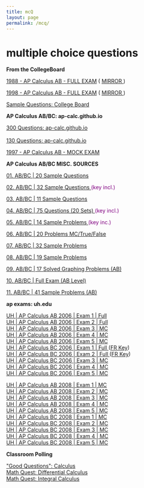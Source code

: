 ```yaml
---
title: mcQ
layout: page
permalink: /mcq/
---
```


# multiple choice questions

<strong>From the CollegeBoard</strong> <br />
  
<!-- 1988 FULL EXAM -->   
<a href="https://apcentral.collegeboard.com/apc/public/repository/calculcus-free-exam-1988.pdf" target="_blank">1988 - AP Calculus AB - FULL EXAM</a> ( <a href="../../../docs/apcalculus/apexams/fullexams/calculcus-free-exam-1988.pdf" target="_blank">MIRROR </a> ) <br />

<!-- 1998 FULL EXAM -->  
<a href="https://apcentral.collegeboard.com/apc/public/repository/calculcus-free-exam-1998.pdf" target="_blank">1998 - AP Calculus AB - FULL EXAM</a> ( <a href="../../../docs/apcalculus/apexams/fullexams/calculcus-free-exam-1998.pdf" target="_blank">MIRROR </a> ) <br />

<!-- Sample Questions from the the College Board course description -->
<a href="../../../docs/apcalculus/apexams/multiplechoice/mc_sample_ab_bc_cb_2013.pdf" target="_blank">Sample Questions: College Board</a> <br />

  
<strong>AP Calculus AB/BC: ap-calc.github.io</strong><br />  

<!-- ilearnmath.net Multiple Choice Questions for AP Calculus AB/BC -->
<a href="/mcq/" target="_blank"> 300 Questions: ap-calc.github.io </a><br />    
<a href="../../../docs/quest/questapcalculus.pdf" target="_blank"> 130 Questions: ap-calc.github.io</a><br />

<!-- 1997 Calculus AB MOCK EXAM - iLearnMath.net -->   
<a href="../../../docs/apcalculus/apexams/fullexams/mc_calcab_1997_mock.pdf" target="_blank">1997 - AP Calculus AB - MOCK EXAM </a> <br />
  
<strong>AP Calculus AB/BC MISC. SOURCES</strong> <br />

<!-- 20 AP Calculus AB Problems from LHS -->
<a href="../../../docs/apcalculus/apexams/multiplechoice/01_mc_calc_ab_20p.pdf" target="_blank"> 01. AB/BC | 20 Sample Questions </a><br />

<!-- 32 AP Calculus AB Problems--> 
<a href="../../../docs/apcalculus/apexams/multiplechoice/02_mc_ab_32_problems.pdf" target="_blank">  02. AB/BC | 32 Sample Questions </a><font color=purple>(key incl.)</font><br />

<!-- 11 AP Calculus AB Problems from Newton HS? --> 
<a href="../../../docs/apcalculus/apexams/multiplechoice/03_mc_ab_11problems.pdf" target="_blank"> 03. AB/BC | 11 Sample Questions </a><br />
      
<!-- Sets AP Calculus AB Multiple Choice Problems from Designated Deriver Wiki -->  
<a href="../../../docs/apcalculus/apexams/multiplechoice/04_mc_multiple_choice_sets_1thru20.pdf" target="_blank">04. AB/BC | 75 Questions (20 Sets) </a><font color=purple>(key incl.)</font><br />

<!-- 14 MC Problems --> 
<a href="../../../docs/apcalculus/apexams/multiplechoice/05_mc_bc_14_problems.pdf" target="_blank"> 05. AB/BC | 14 Sample Problems </a> <font color=purple>(key inc.)</font><br />

<!-- 20 MC/TF Problems -->
<a href="../../../docs/apcalculus/apexams/multiplechoice/06_mc_calc_20problems.pdf" target="_blank"> 06. AB/BC | 20 Problems MC/True/False </a><br />  

<!-- 32 MC Problems AB/BC from Brandeis -->
<a href="../../../docs/apcalculus/apexams/multiplechoice/07_mc_bc_32_problems_brandeis.pdf" target="_blank"> 07. AB/BC | 32 Sample Problems </a><br />  

<!-- 19 MC Problems AB/BC -->
<a href="../../../docs/apcalculus/apexams/multiplechoice/08_mc_ab_19questions.pdf" target="_blank"> 08. AB/BC | 19 Sample Problems </a><br />

<!-- 17 Graphing Calculus Problems - Solved - AP Calculus AB Level -->  
<a href="../../../docs/apcalculus/apexams/multiplechoice/09_mc_old_guide_key_solutions.pdf" target="_blank">   09. AB/BC | 17 Solved Graphing Problems (AB)  </a><br />

<!-- Spark Notes: AP Calculus AB | Full Exam -->
<a href="../../../docs/apcalculus/apexams/multiplechoice/10_sparknotes_ab_exam_full.pdf" target="_blank"> 10. AB/BC | Full Exam (AB Level)  </a><br />

<!-- 41 MC Problems AB Level -->   
<a href="../../../docs/apcalculus/apexams/multiplechoice/11_mc_ab_41questions.pdf" target="_blank">  11. AB/BC | 41 Sample Problems (AB) </a><br />
  
<strong>ap exams: uh.edu</strong><br />

<!-- UH 2006 Exams --> 
<a href="../../docs/apcalculus/apexams/uh/2006/2006_ab_exam1_full.pdf" target="_blank"> UH | AP Calculus AB 2006 | Exam 1 | Full </a> <br />
<a href="../../docs/apcalculus/apexams/uh/2006/2006_ab_exam2_full.pdf" target="_blank"> UH | AP Calculus AB 2006 | Exam 2 | Full </a> <br />
<a href="../../docs/apcalculus/apexams/uh/2006/2006_ab_exam3.pdf" target="_blank"> UH | AP Calculus AB 2006 | Exam 3 | MC </a> <br />
<a href="../../docs/apcalculus/apexams/uh/2006/2006_ab_exam4.pdf" target="_blank"> UH | AP Calculus AB 2006 | Exam 4 | MC </a> <br />
<a href="../../docs/apcalculus/apexams/uh/2006/2006_ab_exam5.pdf" target="_blank"> UH | AP Calculus AB 2006 | Exam 5 | MC </a> <br />
<a href="../../docs/apcalculus/apexams/uh/2006/2006_bc_exam1_full.pdf" target="_blank"> UH | AP Calculus BC 2006 | Exam 1 | Full </a> (<a href="../../docs/apcalculus/apexams/uh/2006/2006_bc_exam1_fr-solutions.pdf" target="_blank">FR Key</a>)<br />
<a href="../../docs/apcalculus/apexams/uh/2006/2006_bc_exam2_full.pdf" target="_blank"> UH | AP Calculus BC 2006 | Exam 2 | Full </a> (<a href="../../docs/apcalculus/apexams/uh/2006/2006_bc_exam2_fr-solutions.pdf" target="_blank">FR Key</a>) <br />
<a href="../../docs/apcalculus/apexams/uh/2006/2006_bc_exam3.pdf" target="_blank"> UH | AP Calculus BC 2006 | Exam 3 | MC </a> <br />
<a href="../../docs/apcalculus/apexams/uh/2006/2006_bc_exam4.pdf" target="_blank"> UH | AP Calculus BC 2006 | Exam 4 | MC </a> <br />
<a href="../../docs/apcalculus/apexams/uh/2006/2006_bc_exam5.pdf" target="_blank"> UH | AP Calculus BC 2006 | Exam 5 | MC </a> <br />
           
<!-- UH 2008 Exams --> 
<a href="../../docs/apcalculus/apexams/uh/2008/2008_ab_exam1.pdf" target="_blank"> UH | AP Calculus AB 2008 | Exam 1 | MC </a> <br />
<a href="../../docs/apcalculus/apexams/uh/2008/2008_ab_exam2.pdf" target="_blank"> UH | AP Calculus AB 2008 | Exam 2 | MC</a><br />
<a href="../../docs/apcalculus/apexams/uh/2008/2008_ab_exam3.pdf" target="_blank"> UH | AP Calculus AB 2008 | Exam 3 | MC </a> <br />
<a href="../../docs/apcalculus/apexams/uh/2008/2008_ab_exam4.pdf" target="_blank"> UH | AP Calculus AB 2008 | Exam 4 | MC </a> <br />
<a href="../../docs/apcalculus/apexams/uh/2008/2008_ab_exam5.pdf" target="_blank"> UH | AP Calculus AB 2008 | Exam 5 | MC </a> <br />
<a href="../../docs/apcalculus/apexams/uh/2008/2008_bc_exam1.pdf" target="_blank"> UH | AP Calculus BC 2008 | Exam 1 | MC</a> <br />
<a href="../../docs/apcalculus/apexams/uh/2008/2008_bc_exam2.pdf" target="_blank"> UH | AP Calculus BC 2008 | Exam 2 | MC </a> <br />
<a href="../../docs/apcalculus/apexams/uh/2008/2008_bc_exam3.pdf" target="_blank"> UH | AP Calculus BC 2008 | Exam 3 | MC</a> <br />
<a href="../../docs/apcalculus/apexams/uh/2008/2008_bc_exam4.pdf" target="_blank"> UH | AP Calculus BC 2008 | Exam 4 | MC </a> <br />
<a href="../../docs/apcalculus/apexams/uh/2008/2008_bc_exam5.pdf" target="_blank"> UH | AP Calculus BC 2008 | Exam 5 | MC </a> <br />

<strong>Classroom Polling</strong><br />
<!-- Polling Questions from "Good Project" and "Math Quest" -->
<a href="../docs/apcalculus/apexams/multiplechoice/mc_good_questions_calculus.pdf" target="_blank">"Good Questions": Calculus</a> <br />
<a href="../docs/quest/questdifferentialcalculus.pdf" target="_blank">Math Quest: Differential Calculus</a> <br />
<a href="../docs/quest/questintegralcalculus.pdf" target="_blank">Math Quest: Integral Calculus</a> <br />